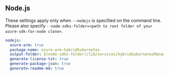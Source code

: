 ## Node.js

These settings apply only when `--nodejs` is specified on the command line.
Please also specify `--node-sdks-folder=<path to root folder of your azure-sdk-for-node clone>`.

``` yaml $(nodejs)
nodejs:
  azure-arm: true
  package-name: azure-arm-hybridkubernetes
  output-folder: $(node-sdks-folder)/lib/services/hybridkubernetesManagement
  generate-license-txt: true
  generate-package-json: true
  generate-readme-md: true
```